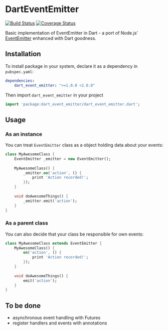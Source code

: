 # DartEventEmitter

[![Build Status](https://travis-ci.org/eps90/event-emitter.dart.svg?branch=master)](https://travis-ci.org/eps90/event-emitter.dart)
[![Coverage Status](https://coveralls.io/repos/eps90/event-emitter.dart/badge.svg?branch=master)](https://coveralls.io/r/eps90/event-emitter.dart?branch=master)

Basic implementation of EventEmitter in Dart - a port of Node.js' [EventEmitter](https://nodejs.org/api/events.html#events_class_events_eventemitter) enhanced with Dart goodness.

## Installation

To install package in your system, declare it as a dependency in `pubspec.yaml`:

```yaml
dependencies:
    dart_event_emitter: ">=1.0.0 <2.0.0"
```

Then import `dart_event_emitter` in your project

```dart
import 'package:dart_event_emitter/dart_event_emitter.dart';
```

## Usage

### As an instance

You can treat `EventEmitter` class as a object holding data about your events:

```dart
class MyAwesomeClass {
    EventEmitter _emitter = new EventEmitter();
    
    MyAwesomeClass() {
        _emitter.on('action', () {
            print 'Action recorded!';
        });
    }
    
    void doAwesomeThings() {
        _emitter.emit('action');
    }
}
```

### As a parent class
You can also decide that your class be responsible for own events:

```dart
class MyAwesomeClass extends EventEmitter {
    MyAwesomeClass() {
        on('action', () {
            print 'Action recorded!';
        });
    }
    
    void doAwesomeThings() {
        emit('action');
    }
}
```

## To be done

* asynchronous event handling with Futures
* register handlers and events with annotations
